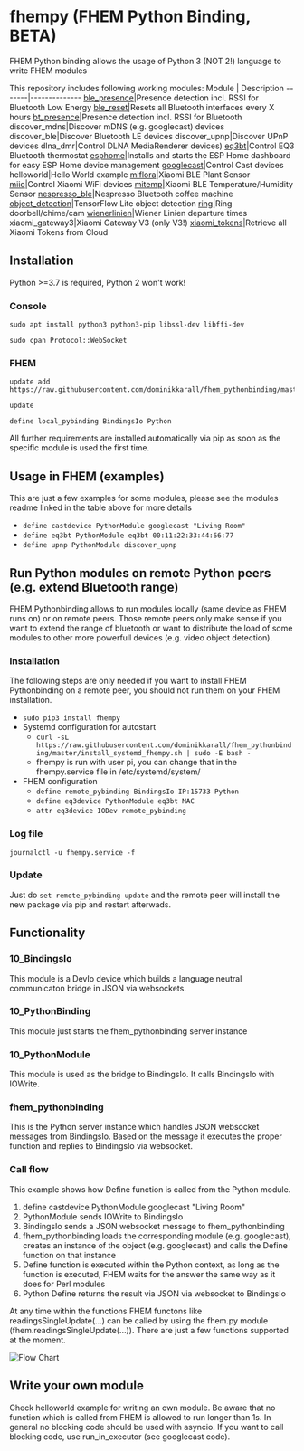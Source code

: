 # fhempy (FHEM Python Binding, BETA)

FHEM Python binding allows the usage of Python 3 (NOT 2!) language to write FHEM modules

This repository includes following working modules:
Module | Description
-------|--------------
[ble_presence](https://github.com/dominikkarall/fhem_pythonbinding/blob/master/FHEM/bindings/python/lib/ble_presence/README.md)|Presence detection incl. RSSI for Bluetooth Low Energy
[ble_reset](https://github.com/dominikkarall/fhem_pythonbinding/blob/master/FHEM/bindings/python/lib/ble_reset/README.md)|Resets all Bluetooth interfaces every X hours
[bt_presence](https://github.com/dominikkarall/fhem_pythonbinding/blob/master/FHEM/bindings/python/lib/bt_presence/README.md)|Presence detection incl. RSSI for Bluetooth
discover_mdns|Discover mDNS (e.g. googlecast) devices
discover_ble|Discover Bluetooth LE devices
discover_upnp|Discover UPnP devices
dlna_dmr|Control DLNA MediaRenderer devices)
[eq3bt](https://github.com/dominikkarall/fhem_pythonbinding/blob/master/FHEM/bindings/python/lib/eq3bt/README.md)|Control EQ3 Bluetooth thermostat
[esphome](https://github.com/dominikkarall/fhem_pythonbinding/blob/master/FHEM/bindings/python/lib/esphome/README.md)|Installs and starts the ESP Home dashboard for easy ESP Home device management
[googlecast](https://github.com/dominikkarall/fhem_pythonbinding/blob/master/FHEM/bindings/python/lib/googlecast/README.md)|Control Cast devices
helloworld|Hello World example
[miflora](https://github.com/dominikkarall/fhem_pythonbinding/tree/master/FHEM/bindings/python/lib/miflora/README.md)|Xiaomi BLE Plant Sensor
[miio](https://github.com/dominikkarall/fhem_pythonbinding/tree/master/FHEM/bindings/python/lib/miio/README.md)|Control Xiaomi WiFi devices
[mitemp](https://github.com/dominikkarall/fhem_pythonbinding/tree/master/FHEM/bindings/python/lib/mitemp/README.md)|Xiaomi BLE Temperature/Humidity Sensor
[nespresso_ble](https://github.com/dominikkarall/fhem_pythonbinding/blob/master/FHEM/bindings/python/lib/nespresso_ble/README.md)|Nespresso Bluetooth coffee machine
[object_detection](https://github.com/dominikkarall/fhem_pythonbinding/blob/master/FHEM/bindings/python/lib/object_detection/README.md)|TensorFlow Lite object detection
[ring](https://github.com/dominikkarall/fhem_pythonbinding/blob/master/FHEM/bindings/python/lib/ring/README.md)|Ring doorbell/chime/cam
[wienerlinien](https://github.com/dominikkarall/fhem_pythonbinding/blob/master/FHEM/bindings/python/lib/wienerlinien/README.md)|Wiener Linien departure times
xiaomi_gateway3|Xiaomi Gateway V3 (only V3!)
[xiaomi_tokens](https://github.com/dominikkarall/fhem_pythonbinding/blob/master/FHEM/bindings/python/lib/xiaomi_tokens/README.md)|Retrieve all Xiaomi Tokens from Cloud

## Installation
Python >=3.7 is required, Python 2 won't work!

### Console
```
sudo apt install python3 python3-pip libssl-dev libffi-dev

sudo cpan Protocol::WebSocket
```
### FHEM
```
update add https://raw.githubusercontent.com/dominikkarall/fhem_pythonbinding/master/controls_pythonbinding.txt

update

define local_pybinding BindingsIo Python
```

All further requirements are installed automatically via pip as soon as the specific module is used the first time.
 
## Usage in FHEM (examples)
This are just a few examples for some modules, please see the modules readme linked in the table above for more details
 - `define castdevice PythonModule googlecast "Living Room"`
 - `define eq3bt PythonModule eq3bt 00:11:22:33:44:66:77`
 - `define upnp PythonModule discover_upnp`

## Run Python modules on remote Python peers (e.g. extend Bluetooth range)
FHEM Pythonbinding allows to run modules locally (same device as FHEM runs on) or on remote peers. Those remote peers only make sense if you want to extend the range of bluetooth or want to distribute the load of some modules to other more powerfull devices (e.g. video object detection).

### Installation
The following steps are only needed if you want to install FHEM Pythonbinding on a remote peer, you should not run them on your FHEM installation.

- `sudo pip3 install fhempy`
- Systemd configuration for autostart
  - `curl -sL https://raw.githubusercontent.com/dominikkarall/fhem_pythonbinding/master/install_systemd_fhempy.sh | sudo -E bash -`
  - fhempy is run with user pi, you can change that in the fhempy.service file in /etc/systemd/system/
- FHEM configuration
  - `define remote_pybinding BindingsIo IP:15733 Python`
  - `define eq3device PythonModule eq3bt MAC`
  - `attr eq3device IODev remote_pybinding`

### Log file
`journalctl -u fhempy.service -f`

### Update
Just do `set remote_pybinding update` and the remote peer will install the new package via pip and restart afterwads.

## Functionality

### 10_BindingsIo
This module is a DevIo device which builds a language neutral communicaton bridge in JSON via websockets.
### 10_PythonBinding
This module just starts the fhem_pythonbinding server instance
### 10_PythonModule
This module is used as the bridge to BindingsIo. It calls BindingsIo with IOWrite.
### fhem_pythonbinding
This is the Python server instance which handles JSON websocket messages from BindingsIo. Based on the message it executes the proper function and replies to BindingsIo via websocket.

### Call flow
This example shows how Define function is called from the Python module.
 1. define castdevice PythonModule googlecast "Living Room"
 2. PythonModule sends IOWrite to BindingsIo
 3. BindingsIo sends a JSON websocket message to fhem_pythonbinding
 4. fhem_pythonbinding loads the corresponding module (e.g. googlecast), creates an instance of the object (e.g. googlecast) and calls the Define function on that instance
 5. Define function is executed within the Python context, as long as the function is executed, FHEM waits for the answer the same way as it does for Perl modules
 6. Python Define returns the result via JSON via websocket to BindingsIo

At any time within the functions FHEM functons like readingsSingleUpdate(...) can be called by using the fhem.py module (fhem.readingsSingleUpdate(...)). There are just a few functions supported at the moment.

![Flow Chart](/flowchart.png)

## Write your own module
Check helloworld example for writing an own module. Be aware that no function which is called from FHEM is allowed to run longer than 1s. In general no blocking code should be used with asyncio. If you want to call blocking code, use run_in_executor (see googlecast code).
